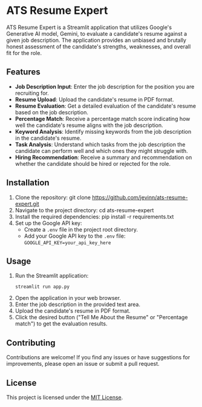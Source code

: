 # ATS Resume Expert

ATS Resume Expert is a Streamlit application that utilizes Google's Generative AI model, Gemini, to evaluate a candidate's resume against a given job description. The application provides an unbiased and brutally honest assessment of the candidate's strengths, weaknesses, and overall fit for the role.

## Features

- **Job Description Input**: Enter the job description for the position you are recruiting for.
- **Resume Upload**: Upload the candidate's resume in PDF format.
- **Resume Evaluation**: Get a detailed evaluation of the candidate's resume based on the job description.
- **Percentage Match**: Receive a percentage match score indicating how well the candidate's resume aligns with the job description.
- **Keyword Analysis**: Identify missing keywords from the job description in the candidate's resume.
- **Task Analysis**: Understand which tasks from the job description the candidate can perform well and which ones they might struggle with.
- **Hiring Recommendation**: Receive a summary and recommendation on whether the candidate should be hired or rejected for the role.

## Installation

1. Clone the repository:
  git clone https://github.com/jevinn/ats-resume-expert.git
2. Navigate to the project directory:
   cd ats-resume-expert
3. Install the required dependencies:
   pip install -r requirements.txt
4. Set up the Google API key:
   - Create a `.env` file in the project root directory.
   - Add your Google API key to the `.env` file: `GOOGLE_API_KEY=your_api_key_here`

## Usage

1. Run the Streamlit application:
   ```
   streamlit run app.py
   ```
3. Open the application in your web browser.
4. Enter the job description in the provided text area.
5. Upload the candidate's resume in PDF format.
6. Click the desired button ("Tell Me About the Resume" or "Percentage match") to get the evaluation results.

## Contributing

Contributions are welcome! If you find any issues or have suggestions for improvements, please open an issue or submit a pull request.

## License

This project is licensed under the [MIT License](LICENSE).

